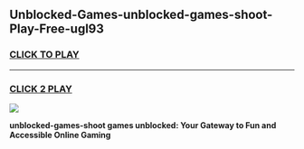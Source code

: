 
## Unblocked-Games-unblocked-games-shoot-Play-Free-ugl93
<h3>
<a href="https://premium76.site?title=unblocked-games-shoot&ref=18A">CLICK TO PLAY</a></h3>
<hr>

<h3>
<a href="https://premium76.site?title=unblocked-games-shoot&ref=18A">CLICK 2 PLAY</a>
  
</h3>

<a href="https://premium76.site?title=unblocked-games-shoot&ref=18A"><img src="https://clearcache.store/games.png"></a>


**unblocked-games-shoot games unblocked: Your Gateway to Fun and Accessible Online Gaming**
